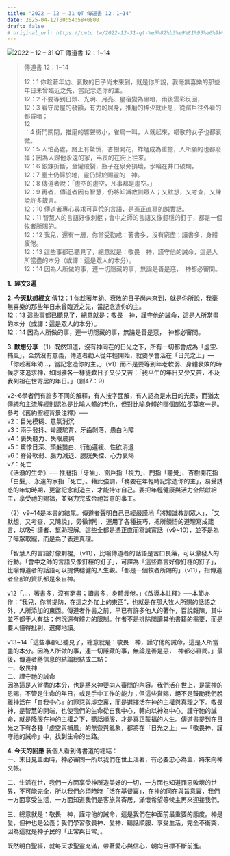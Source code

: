 ```yaml
---
title: "2022 – 12 – 31 QT 傳道書 12：1~14"
date: 2025-04-12T00:54:58+0800
draft: false
# original_url: https://cmtc.tw/2022-12-31-qt-%e5%82%b3%e9%81%93%e6%9b%b8-12%ef%bc%9a114
---
```


![2022 – 12 – 31 QT 傳道書 12：1\~14](/images/qt.jpg  "2022 – 12 – 31 QT 傳道書 12：1\~14")

> 傳道書 12：1\~14
>
> 12：1 你趁著年幼、衰敗的日子尚未來到，就是你所說，我毫無喜樂的那些年日未曾臨近之先，當記念造你的主。  
> 12：2 不要等到日頭、光明、月亮、星宿變為黑暗，雨後雲彩反回，  
> 12：3 看守房屋的發顫，有力的屈身，推磨的稀少就止息，從窗戶往外看的都昏暗；  
> 12  
> ：4 街門關閉，推磨的響聲微小，雀鳥一叫，人就起來，唱歌的女子也都衰微。  
> 12：5 人怕高處，路上有驚慌，杏樹開花，蚱蜢成為重擔，人所願的也都廢掉；因為人歸他永遠的家，弔喪的在街上往來。  
> 12：6 銀鍊折斷，金罐破裂，瓶子在泉旁損壞，水輪在井口破爛，  
> 12：7 塵土仍歸於地，靈仍歸於賜靈的　神。  
> 12：8 傳道者說：「虛空的虛空，凡事都是虛空。」  
> 12：9 再者，傳道者因有智慧，仍將知識教訓眾人；又默想，又考查，又陳說許多箴言。  
> 12：10 傳道者專心尋求可喜悅的言語，是憑正直寫的誠實話。  
> 12：11 智慧人的言語好像刺棍；會中之師的言語又像釘穩的釘子，都是一個牧者所賜的。  
> 12：12 我兒，還有一層，你當受勸戒：著書多，沒有窮盡；讀書多，身體疲倦。  
> 12：13 這些事都已聽見了，總意就是：敬畏　神，謹守他的誡命，這是人所當盡的本分（或譯：這是眾人的本分）。  
> 12：14 因為人所做的事，連一切隱藏的事，無論是善是惡，　神都必審問。

**1.  經文3遍**

**2. 今天默想經文**
傳12：1 你趁著年幼、衰敗的日子尚未來到，就是你所說，我毫無喜樂的那些年日未曾臨近之先，當記念造你的主。  
12：13 這些事都已聽見了，總意就是：敬畏　神，謹守他的誡命，這是人所當盡的本分（或譯：這是眾人的本分）。  
12：14 因為人所做的事，連一切隱藏的事，無論是善是惡，　神都必審問。

**3. 默想分享**
（1）既然知道，沒有神同在的日光之下，所有一切都會成為「虛空、捕風」，全然沒有意義，傳道者勸人從年輕開始，就要學會活在「日光之上」—「你趁著年幼…，當記念造你的主。」（v1）而不是要等到年老軟弱、身體衰敗的時候才來追求神，如同雅各一樣徒歎日子又少又苦：「我平生的年日又少又苦，不及我列祖在世寄居的年日。」（創47：9）

v2\~6學者們有許多不同的解釋，有人按字面解，有人認為是末日的光景，而猶太傳統和主流解經則認為是比喻人體的老化，但對比喻身體的哪個部位卻莫衷一是。參考《舊約聖經背景注釋》──  
v2：目光模糊、意氣消沉  
v3：兩手發抖、彎腰駝背、牙齒剝落、患白內障  
v4：喪失聽力、失眠晨興  
v5：驚悸日深、頭髮變白、行動遲緩、性欲消退  
v6：脊骨軟弱、腦力減退、膀胱失控、心力衰竭  
v7：死亡  
《活潑的生命》── 推磨指「牙齒」、窗戶指「視力」、門指「聽覺」、杏樹開花指「白髮」、永遠的家指「死亡」。藉此強調，「務要在年輕時記念造你的主」，易受誘惑的年幼時期，更當記念創造主，才能持守自己。要把年輕健康與活力全然獻給主，享受祂的賜福，並努力完成合祂旨意的事工。

（2）v9\~14是本書的結尾。傳道者聲明自己已經嚴謹地「將知識教訓眾人」，「又默想，又考查，又陳說」，旁徵博引、運用了各種技巧，把所領悟的道理寫成箴言，以吸引讀者、幫助理解。這些全都是憑正直而寫誠實話（v9\~10），並不是為了嘩眾取寵，而是為了表達真理。

「智慧人的言語好像刺棍」（v11），比喻傳道者的話語是苦口良藥，可以激發人的行動。「會中之師的言語又像釘穩的釘子」，可譯為「這些嘉言好像釘穩的釘子」，比喻傳道者的話語可以提供穩健的人生觀。「都是一個牧者所賜的」（v11），指傳道者全部的資訊都是來自神。

v12「…，著書多，沒有窮盡；讀書多，身體疲倦。」《啟導本註釋》──本節亦作：“我兒，你當提防，在這之外加上的東西”，也就是在那大牧人所賜的話語之外，人所添加的東西。傳道者作書之前，早已有許多他人的著作，百說雜陳，其中並不都于人有益；何況還有體力的限制。作者不是排除閱讀其他書籍的需要，而是要人懂得批判、選擇地讀。

v13\~14「這些事都已聽見了，總意就是：敬畏　神，謹守他的誡命，這是人所當盡的本分。因為人所做的事，連一切隱藏的事，無論是善是惡，　神都必審問。」最後，傳道者將信息的結論總結成二點：  
一、敬畏神  
二、謹守祂的誡命  
因為這是人當盡的本分，也是將來神要向人審問的內容。我們活在世上，是蒙神的恩賜，不管是生命的年日，或是手中工作的能力；但這些賞賜，絕不是鼓勵我們脫離神活在「自我中心」的罪惡與虛空裏，而是選擇活在神的主權與真理之下。敬畏神，是智慧的開端，也使我們的生命從自我中心，轉向以神為中心。謹守祂的誡命，就是降服在神的主權之下，聽話順服，才是真正蒙福的人生。傳道書提到在日光之下有各種「虛空與捕風」的無奈與亂象，都將在「日光之上」—「敬畏神、謹守祂的誡命」中，找到生命的出路。

**4. 今天的回應**
我個人看到傳書道的總結：  
一、末日見主面時，神必審問—所以我們在世上活著，有必要忠心為主，將來向神交帳。

二、生活在世，我們一方面享受神所造美好的一切，一方面也知道罪惡敗壞的世界，不可能完全，所以我們必須時時「活在基督裏」，在神的同在與旨意裏，我們一方面享受生活，一方面知道我們是客旅與寄居，滿懷希望等候主再來迎接我們。

三、總意就是：敬畏　神，謹守他的誡命，這是我們在神面前最重要的態度。神是愛，但神也是公義；我們學習敬畏神、愛神、聽話順服、享受生活，完全不衝突，因為這就是神子民的「正常與日常」。

既然明白聖經，就每天求聖靈充滿，帶著愛心與信心，朝向目標不斷前進。
